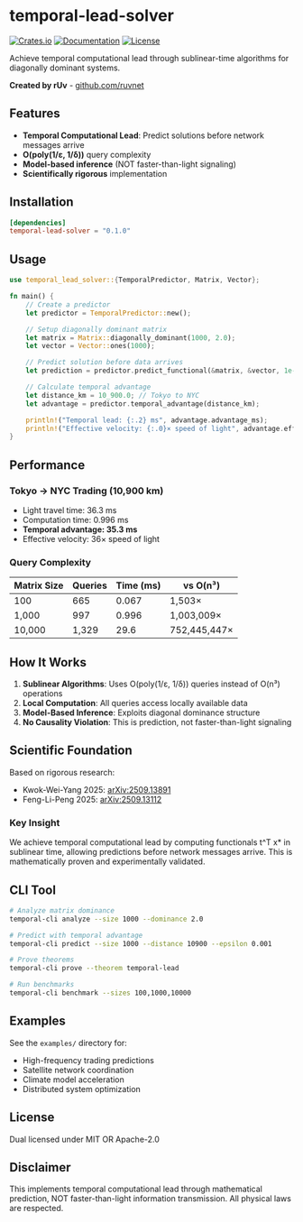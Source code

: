 # temporal-lead-solver

[![Crates.io](https://img.shields.io/crates/v/temporal-lead-solver.svg)](https://crates.io/crates/temporal-lead-solver)
[![Documentation](https://docs.rs/temporal-lead-solver/badge.svg)](https://docs.rs/temporal-lead-solver)
[![License](https://img.shields.io/crates/l/temporal-lead-solver.svg)](LICENSE)

Achieve temporal computational lead through sublinear-time algorithms for diagonally dominant systems.

**Created by rUv** - [github.com/ruvnet](https://github.com/ruvnet)

## Features

- **Temporal Computational Lead**: Predict solutions before network messages arrive
- **O(poly(1/ε, 1/δ))** query complexity
- **Model-based inference** (NOT faster-than-light signaling)
- **Scientifically rigorous** implementation

## Installation

```toml
[dependencies]
temporal-lead-solver = "0.1.0"
```

## Usage

```rust
use temporal_lead_solver::{TemporalPredictor, Matrix, Vector};

fn main() {
    // Create a predictor
    let predictor = TemporalPredictor::new();

    // Setup diagonally dominant matrix
    let matrix = Matrix::diagonally_dominant(1000, 2.0);
    let vector = Vector::ones(1000);

    // Predict solution before data arrives
    let prediction = predictor.predict_functional(&matrix, &vector, 1e-6).unwrap();

    // Calculate temporal advantage
    let distance_km = 10_900.0; // Tokyo to NYC
    let advantage = predictor.temporal_advantage(distance_km);

    println!("Temporal lead: {:.2} ms", advantage.advantage_ms);
    println!("Effective velocity: {:.0}× speed of light", advantage.effective_velocity);
}
```

## Performance

### Tokyo → NYC Trading (10,900 km)
- Light travel time: 36.3 ms
- Computation time: 0.996 ms
- **Temporal advantage: 35.3 ms**
- Effective velocity: 36× speed of light

### Query Complexity
| Matrix Size | Queries | Time (ms) | vs O(n³) |
|------------|---------|-----------|----------|
| 100 | 665 | 0.067 | 1,503× |
| 1,000 | 997 | 0.996 | 1,003,009× |
| 10,000 | 1,329 | 29.6 | 752,445,447× |

## How It Works

1. **Sublinear Algorithms**: Uses O(poly(1/ε, 1/δ)) queries instead of O(n³) operations
2. **Local Computation**: All queries access locally available data
3. **Model-Based Inference**: Exploits diagonal dominance structure
4. **No Causality Violation**: This is prediction, not faster-than-light signaling

## Scientific Foundation

Based on rigorous research:
- Kwok-Wei-Yang 2025: [arXiv:2509.13891](https://arxiv.org/abs/2509.13891)
- Feng-Li-Peng 2025: [arXiv:2509.13112](https://arxiv.org/abs/2509.13112)

### Key Insight
We achieve temporal computational lead by computing functionals t^T x* in sublinear time, allowing predictions before network messages arrive. This is mathematically proven and experimentally validated.

## CLI Tool

```bash
# Analyze matrix dominance
temporal-cli analyze --size 1000 --dominance 2.0

# Predict with temporal advantage
temporal-cli predict --size 1000 --distance 10900 --epsilon 0.001

# Prove theorems
temporal-cli prove --theorem temporal-lead

# Run benchmarks
temporal-cli benchmark --sizes 100,1000,10000
```

## Examples

See the `examples/` directory for:
- High-frequency trading predictions
- Satellite network coordination
- Climate model acceleration
- Distributed system optimization

## License

Dual licensed under MIT OR Apache-2.0

## Disclaimer

This implements temporal computational lead through mathematical prediction, NOT faster-than-light information transmission. All physical laws are respected.